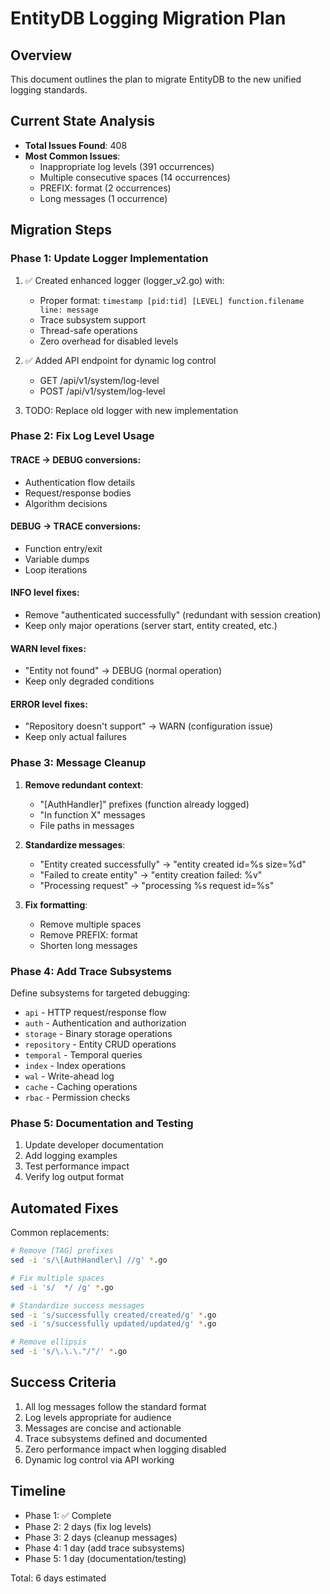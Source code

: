# EntityDB Logging Migration Plan

## Overview
This document outlines the plan to migrate EntityDB to the new unified logging standards.

## Current State Analysis
- **Total Issues Found**: 408
- **Most Common Issues**:
  - Inappropriate log levels (391 occurrences)
  - Multiple consecutive spaces (14 occurrences)  
  - PREFIX: format (2 occurrences)
  - Long messages (1 occurrence)

## Migration Steps

### Phase 1: Update Logger Implementation
1. ✅ Created enhanced logger (logger_v2.go) with:
   - Proper format: `timestamp [pid:tid] [LEVEL] function.filename line: message`
   - Trace subsystem support
   - Thread-safe operations
   - Zero overhead for disabled levels

2. ✅ Added API endpoint for dynamic log control
   - GET /api/v1/system/log-level
   - POST /api/v1/system/log-level

3. TODO: Replace old logger with new implementation

### Phase 2: Fix Log Level Usage

#### TRACE → DEBUG conversions:
- Authentication flow details
- Request/response bodies
- Algorithm decisions

#### DEBUG → TRACE conversions:
- Function entry/exit
- Variable dumps
- Loop iterations

#### INFO level fixes:
- Remove "authenticated successfully" (redundant with session creation)
- Keep only major operations (server start, entity created, etc.)

#### WARN level fixes:
- "Entity not found" → DEBUG (normal operation)
- Keep only degraded conditions

#### ERROR level fixes:
- "Repository doesn't support" → WARN (configuration issue)
- Keep only actual failures

### Phase 3: Message Cleanup

1. **Remove redundant context**:
   - "[AuthHandler]" prefixes (function already logged)
   - "In function X" messages
   - File paths in messages

2. **Standardize messages**:
   - "Entity created successfully" → "entity created id=%s size=%d"
   - "Failed to create entity" → "entity creation failed: %v"
   - "Processing request" → "processing %s request id=%s"

3. **Fix formatting**:
   - Remove multiple spaces
   - Remove PREFIX: format
   - Shorten long messages

### Phase 4: Add Trace Subsystems

Define subsystems for targeted debugging:
- `api` - HTTP request/response flow
- `auth` - Authentication and authorization
- `storage` - Binary storage operations
- `repository` - Entity CRUD operations
- `temporal` - Temporal queries
- `index` - Index operations
- `wal` - Write-ahead log
- `cache` - Caching operations
- `rbac` - Permission checks

### Phase 5: Documentation and Testing

1. Update developer documentation
2. Add logging examples
3. Test performance impact
4. Verify log output format

## Automated Fixes

Common replacements:
```bash
# Remove [TAG] prefixes
sed -i 's/\[AuthHandler\] //g' *.go

# Fix multiple spaces
sed -i 's/  */ /g' *.go

# Standardize success messages
sed -i 's/successfully created/created/g' *.go
sed -i 's/successfully updated/updated/g' *.go

# Remove ellipsis
sed -i 's/\.\.\."/"/' *.go
```

## Success Criteria

1. All log messages follow the standard format
2. Log levels appropriate for audience
3. Messages are concise and actionable
4. Trace subsystems defined and documented
5. Zero performance impact when logging disabled
6. Dynamic log control via API working

## Timeline

- Phase 1: ✅ Complete
- Phase 2: 2 days (fix log levels)
- Phase 3: 2 days (cleanup messages)
- Phase 4: 1 day (add trace subsystems)
- Phase 5: 1 day (documentation/testing)

Total: 6 days estimated
